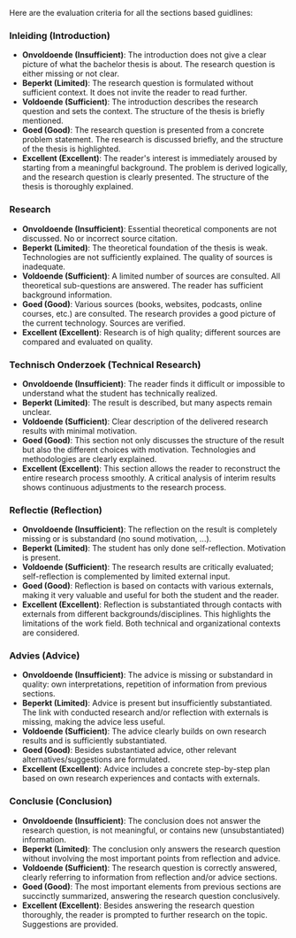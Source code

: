 Here are the evaluation criteria for all the sections based guidlines:

### Inleiding (Introduction)
- **Onvoldoende (Insufficient)**: The introduction does not give a clear picture of what the bachelor thesis is about. The research question is either missing or not clear.
- **Beperkt (Limited)**: The research question is formulated without sufficient context. It does not invite the reader to read further.
- **Voldoende (Sufficient)**: The introduction describes the research question and sets the context. The structure of the thesis is briefly mentioned.
- **Goed (Good)**: The research question is presented from a concrete problem statement. The research is discussed briefly, and the structure of the thesis is highlighted.
- **Excellent (Excellent)**: The reader's interest is immediately aroused by starting from a meaningful background. The problem is derived logically, and the research question is clearly presented. The structure of the thesis is thoroughly explained.

### Research
- **Onvoldoende (Insufficient)**: Essential theoretical components are not discussed. No or incorrect source citation.
- **Beperkt (Limited)**: The theoretical foundation of the thesis is weak. Technologies are not sufficiently explained. The quality of sources is inadequate.
- **Voldoende (Sufficient)**: A limited number of sources are consulted. All theoretical sub-questions are answered. The reader has sufficient background information.
- **Goed (Good)**: Various sources (books, websites, podcasts, online courses, etc.) are consulted. The research provides a good picture of the current technology. Sources are verified.
- **Excellent (Excellent)**: Research is of high quality; different sources are compared and evaluated on quality.

### Technisch Onderzoek (Technical Research)
- **Onvoldoende (Insufficient)**: The reader finds it difficult or impossible to understand what the student has technically realized.
- **Beperkt (Limited)**: The result is described, but many aspects remain unclear.
- **Voldoende (Sufficient)**: Clear description of the delivered research results with minimal motivation.
- **Goed (Good)**: This section not only discusses the structure of the result but also the different choices with motivation. Technologies and methodologies are clearly explained.
- **Excellent (Excellent)**: This section allows the reader to reconstruct the entire research process smoothly. A critical analysis of interim results shows continuous adjustments to the research process.

### Reflectie (Reflection)
- **Onvoldoende (Insufficient)**: The reflection on the result is completely missing or is substandard (no sound motivation, ...).
- **Beperkt (Limited)**: The student has only done self-reflection. Motivation is present.
- **Voldoende (Sufficient)**: The research results are critically evaluated; self-reflection is complemented by limited external input.
- **Goed (Good)**: Reflection is based on contacts with various externals, making it very valuable and useful for both the student and the reader.
- **Excellent (Excellent)**: Reflection is substantiated through contacts with externals from different backgrounds/disciplines. This highlights the limitations of the work field. Both technical and organizational contexts are considered.

### Advies (Advice)
- **Onvoldoende (Insufficient)**: The advice is missing or substandard in quality: own interpretations, repetition of information from previous sections.
- **Beperkt (Limited)**: Advice is present but insufficiently substantiated. The link with conducted research and/or reflection with externals is missing, making the advice less useful.
- **Voldoende (Sufficient)**: The advice clearly builds on own research results and is sufficiently substantiated.
- **Goed (Good)**: Besides substantiated advice, other relevant alternatives/suggestions are formulated.
- **Excellent (Excellent)**: Advice includes a concrete step-by-step plan based on own research experiences and contacts with externals.

### Conclusie (Conclusion)
- **Onvoldoende (Insufficient)**: The conclusion does not answer the research question, is not meaningful, or contains new (unsubstantiated) information.
- **Beperkt (Limited)**: The conclusion only answers the research question without involving the most important points from reflection and advice.
- **Voldoende (Sufficient)**: The research question is correctly answered, clearly referring to information from reflection and/or advice sections.
- **Goed (Good)**: The most important elements from previous sections are succinctly summarized, answering the research question conclusively.
- **Excellent (Excellent)**: Besides answering the research question thoroughly, the reader is prompted to further research on the topic. Suggestions are provided.

